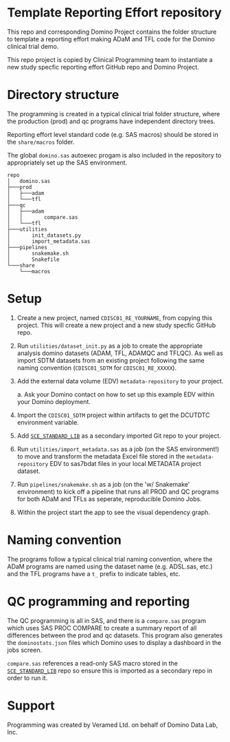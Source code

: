 # Template Reporting Effort repository

This repo and corresponding Domino Project contains the folder structure to template a reporting effort making ADaM and TFL code for the Domino clinical trial demo.

This repo project is copied by Clinical Programming team to instantiate a new study specfic reporting effort GitHub repo and Domino Project.


# Directory structure

The programming is created in a typical clinical trial folder structure, where the production (prod) and qc programs have independent directory trees.

Reporting effort level standard code (e.g. SAS macros) should be stored in the `share/macros` folder.

The global `domino.sas` autoexec progam is also included in the repository to appropriately set up the SAS environment. 

```
repo
│   domino.sas
├───prod
│   ├───adam
│   └───tfl
├───qc
│   ├───adam
│   │       compare.sas
│   └───tfl
├───utilities
│       init_datasets.py
│       import_metadata.sas
├───pipelines
│       snakemake.sh
│       Snakefile
└───share
    └───macros
```

# Setup

1. Create a new project, named `CDISC01_RE_YOURNAME`, from copying this project. This will create a new project and a new study specfic GitHub repo.
1. Run `utilities/dataset_init.py` as a job to create the appropriate analysis domino datasets (ADAM, TFL, ADAMQC and TFLQC). As well as import SDTM datasets from an existing project following the same naming convention (`CDISC01_SDTM` for `CDISC01_RE_XXXXX`).
1. Add the external data volume (EDV) `metadata-repository` to your project.

     a. Ask your Domino contact on how to set up this example EDV within your Domino deployment. 
1. Import the `CDISC01_SDTM` project within artifacts to get the DCUTDTC environment variable.
2. Add [`SCE_STANDARD_LIB`](https://github.com/dominodatalab/SCE_STANDARD_LIB) as a secondary imported Git repo to your project.
1. Run `utilities/import_metadata.sas` as a job (on the SAS environment!) to move and transform the metadata Excel file stored in the `metadata-repository` EDV to sas7bdat files in your local METADATA project dataset.
1. Run `pipelines/snakemake.sh` as a job (on the 'w/ Snakemake' environment) to kick off a pipeline that runs all PROD and QC programs for both ADaM and TFLs as seperate, reproducible Domino Jobs.
1. Within the project start the app to see the visual dependency graph.

# Naming convention

The programs follow a typical clinical trial naming convention, where the ADaM programs are named using the dataset name (e.g. ADSL.sas, etc.) and the TFL programs have a `t_` prefix to indicate tables, etc.

# QC programming and reporting

The QC programming is all in SAS, and there is a `compare.sas` program which uses SAS PROC COMPARE to create a summary report of all differences between the prod and qc datasets. This program also generates the `dominostats.json` files which Domino uses to display a dashboard in the jobs screen.

`compare.sas` references a read-only SAS macro stored in the [`SCE_STANDARD_LIB`](https://github.com/dominodatalab/SCE_STANDARD_LIB) repo so ensure this is imported as a secondary repo in order to run it.

# Support

Programming was created by Veramed Ltd. on behalf of Domino Data Lab, Inc.
